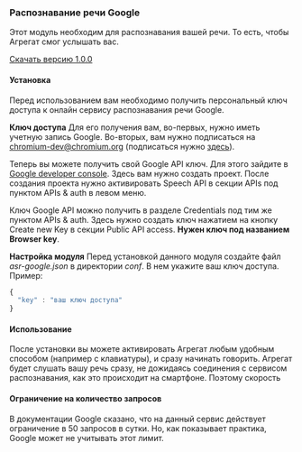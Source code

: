 ### Распознавание речи Google
Этот модуль необходим для распознавания вашей речи. То есть, чтобы Агрегат смог услышать вас.

[Скачать версию 1.0.0](https://bintray.com/artifact/download/uzyovoys/aggregate/com/aggregate/asr-google/1.0.0/asr-google-1.0.0.jar)

#### Установка
Перед использованием вам необходимо получить персональный ключ доступа к онлайн сервису распознавания речи Google.

**Ключ доступа**
Для его получения вам, во-первых, нужно иметь учетную запись Google. Во-вторых, вам нужно подписаться на chromium-dev@chromium.org (подписаться нужно [здесь](https://groups.google.com/a/chromium.org/forum/?fromgroups#!forum/chromium-dev)).

Теперь вы можете получить свой Google API ключ. Для этого зайдите в [Google developer console](http://cloud.google.com/console). Здесь вам нужно создать проект. После создания проекта нужно активировать Speech API в секции APIs под пунктом APIs & auth в левом меню.

Ключ Google API можно получить в разделе Credentials под тим же пунктом APIs & auth. Здесь нужно создать ключ нажатием на кнопку Create new Key в секции Public API access. **Нужен ключ под названием Browser key**.

**Настройка модуля**
Перед установкой данного модуля создайте файл _asr-google.json_ в директории _conf_. В нем укажите ваш ключ доступа. Пример:

```javascript
{
  "key" : "ваш ключ доступа"
}
```

#### Использование
После установки вы можете активировать Агрегат любым удобным способом (например с клавиатуры), и сразу начинать говорить. Агрегат будет слушать вашу речь сразу, не дожидаясь соединения с сервисом распознавания, как это происходит на смартфоне. Поэтому скорость

#### Ограничение на количество запросов
В документации Google сказано, что на данный сервис действует ограничение в 50 запросов в сутки. Но, как показывает практика, Google может не учитывать этот лимит.
